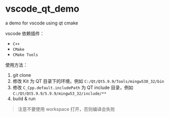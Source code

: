 # vscode_qt_demo

a demo for vscode using qt cmake

vscode 依赖插件：

- `C++`
- `CMake`
- `CMake Tools`


使用方法：

1. git clone
2. 修改 Kit 为 QT 目录下的环境，例如 `C:/Qt/Qt5.9.9/Tools/mingw530_32/bin`
3. 修改 `C_Cpp.default.includePath` 为 QT include 目录，例如 `C:/Qt/Qt5.9.9/5.9.9/mingw53_32/include/**`
4. build & run

> 注意不要使用 workspace 打开，否则编译会失败
